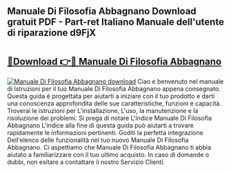 ## Manuale Di Filosofia Abbagnano Download gratuit PDF - Part-ret Italiano Manuale dell'utente di riparazione d9FjX

# <h2><a href="http://dfgodk8.blite.top/?on=Manuale+Di+Filosofia+Abbagnano">🔗Download 👉🔴 Manuale Di Filosofia Abbagnano</a></h2>

[![Manuale Di Filosofia Abbagnano download](https://i.imgur.com/lujVjoI.png)](http://dfgodk8.blite.top/?on=Manuale+Di+Filosofia+Abbagnano)
Ciao e benvenuto nel manuale di Istruzioni per il tuo Manuale Di Filosofia Abbagnano appena consegnato. Questa guida è progettata per aiutarti a iniziare con il tuo prodotto e darti una conoscenza approfondita delle sue caratteristiche, funzioni e capacità. Troverai le istruzioni per L'installazione, L'uso, la manutenzione e la risoluzione dei problemi. Si prega di notare L'indice Manuale Di Filosofia Abbagnano L'indice alla fine di questa guida può aiutarti a trovare rapidamente le informazioni pertinenti. Goditi la perfetta integrazione Dell'elenco delle funzionalità nel tuo nuovo Manuale Di Filosofia Abbagnano. Ci aspettiamo che Manuale Di Filosofia Abbagnano ti abbia aiutato a familiarizzare con il tuo ultimo acquisto. In caso di domande o dubbi, non esitare a contattare il nostro Servizio Clienti.
